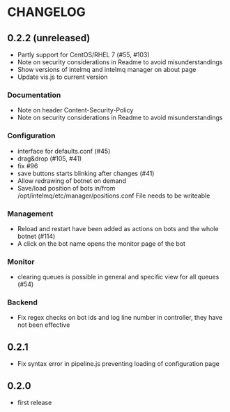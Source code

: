 CHANGELOG
=========

0.2.2 (unreleased)
------------------
* Partly support for CentOS/RHEL 7 (#55, #103)
* Note on security considerations in Readme to avoid misunderstandings
* Show versions of intelmq and intelmq manager on about page
* Update vis.js to current version

### Documentation
* Note on header Content-Security-Policy
* Note on security considerations in Readme to avoid misunderstandings

### Configuration
* interface for defaults.conf (#45)
* drag&drop (#105, #41)
* fix #96
* save buttons starts blinking after changes (#41)
* Allow redrawing of botnet on demand
* Save/load position of bots in/from /opt/intelmq/etc/manager/positions.conf
  File needs to be writeable

### Management
* Reload and restart have been added as actions on bots and the whole botnet (#114)
* A click on the bot name opens the monitor page of the bot

### Monitor
* clearing queues is possible in general and specific view for all queues (#54)

### Backend
* Fix regex checks on bot ids and log line number in controller, they have not been effective

0.2.1
-----
* Fix syntax error in pipeline.js preventing loading of configuration page

0.2.0
----
* first release
